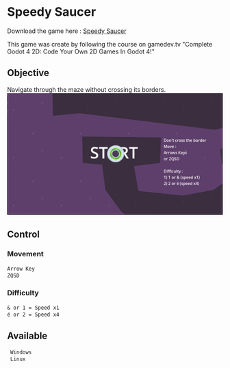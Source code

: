 # Speedy Saucer

  Download the game here : [Speedy Saucer](https://github.com/Elkantar/SpeedySaucer/releases/download/Update_1.0.1/Speedy_Saucer.zip)

  This game was create by following the course on gamedev.tv "Complete Godot 4 2D: Code Your Own 2D Games In Godot 4!"

## Objective 
    
  Navigate through the maze without crossing its borders.
  ![Image](Image/Start1.png)

## Control 

### Movement 
    Arrow Key
    ZQSD

### Difficulty 
    & or 1 = Speed x1
    é or 2 = Speed x4

## Available 
     Windows
     Linux

